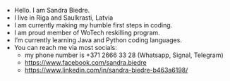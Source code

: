 - Hello. I am Sandra Biedre.
- I live in Riga and Saulkrasti, Latvia
- I am currently making my humble first steps in coding.
- I am proud member of WoTech reskilling program.
- I’m currently learning Java and Python coding languages.
- You can reach me via most socials:
  - my phone number is +371 2666 33 28 (Whatsapp, Signal, Telegram)
  - https://www.facebook.com/sandra.biedre
  - https://www.linkedin.com/in/sandra-biedre-b463a6198/


<!---
SBiedre/SBiedre is a ✨ special ✨ repository because its `README.md` (this file) appears on your GitHub profile.
You can click the Preview link to take a look at your changes.
--->
